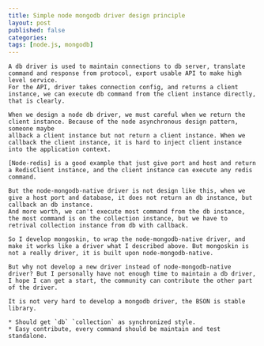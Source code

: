 ```yaml
---
title: Simple node mongodb driver design principle
layout: post
published: false
categories: 
tags: [node.js, mongodb]
---
```


    A db driver is used to maintain connections to db server, translate command and response from protocol, export usable API to make high level service. 
    For the API, driver takes connection config, and returns a client instance, we can execute db command from the client instance directly, that is clearly.

    When we design a node db driver, we must careful when we return the client instance. Because of the node asynchronous design pattern, someone maybe 
    allback a client instance but not return a client instance. When we callback the client instance, it is hard to inject client instance into the application context.

    [Node-redis] is a good example that just give port and host and return a RedisClient instance, and the client instance can execute any redis command.

    But the node-mongodb-native driver is not design like this, when we give a host port and database, it does not return an db instance, but callback an db instance.
    And more worth, we can't execute most command from the db instance, the most command is on the collection instance, but we have to retrival collection instance from db with callback.

    So I develop mongoskin, to wrap the node-mongodb-native driver, and make it works like a driver what I described above. But mongoskin is not a really driver, it is built upon node-mongodb-native.

    But why not develop a new driver instead of node-mongodb-native driver? But I personally have not enough time to maintain a db driver, I hope I can get a start, the community can contribute the other part of the driver.

    It is not very hard to develop a mongodb driver, the BSON is stable library.

    * Should get `db` `collection` as synchronized style.
    * Easy contribute, every command should be maintain and test standalone.
